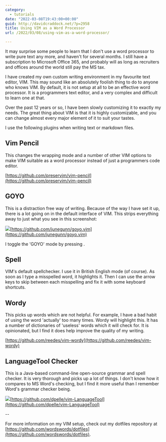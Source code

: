 ```yaml
---
category:
  - tutorials
date: "2022-03-08T19:43:00+00:00"
guid: http://davidcraddock.net/?p=2958
title: Using VIM as a Word Processor
url: /2022/03/08/using-vim-as-a-word-processor/

---
```

It may surprise some people to learn that I don't use a word processor to write pure text any more, and haven't for several months. I still have a subscription to Microsoft Office 365, and probably will as long as recruiters and offices around the world still pay the MS tax.

I have created my own custom writing environment in my favourite text editor, VIM. This may sound like an absolutely foolish thing to do to anyone who knows VIM. By default, it is not setup at all to be an effective word processor. It is a programmers text editor, and a very complex and difficult to learn one at that.

Over the past 12 years or so, I have been slowly customizing it to exactly my needs. The great thing about VIM is that it is highly customizable, and you can change almost every major element of it to suit your tastes.

I use the following plugins when writing text or markdown files.

## Vim Pencil

This changes the wrapping mode and a number of other VIM options to make VIM suitable as a word processor instead of just a programmers code editor.

[https://github.com/preservim/vim-pencil](https://github.com/preservim/vim-pencil)

## GOYO

This is a distraction free way of writing. Because of the way I have set it up, there is a lot going on in the default interface of VIM. This strips everything away to just what you see in this screenshot:

![](/wp-content/uploads/2022/03/goyo.png)[https://github.com/junegunn/goyo.vim](https://github.com/junegunn/goyo.vim)

I toggle the 'GOYO' mode by pressing <F12>.

## Spell

VIM's default spellchecker. I use it in British English mode (of course). As soon as I type a misspelled word, it highlights it. Then I can use the arrow keys to skip between each misspelling and fix it with some keyboard shortcuts.

## Wordy

This picks up words which are not helpful. For example, I have a bad habit of using the word 'actually' too many times. Wordy will highlight this. It has a number of dictionaries of 'useless' words which it will check for. It is opinionated, but I find it does help improve the quality of my writing.

[https://github.com/reedes/vim-wordy](https://github.com/reedes/vim-wordy)

## LanguageTool Checker

This is a Java-based command-line open-source grammar and spell checker. It is very thorough and picks up a lot of things. I don't know how it compares to MS Word's checking, but I find it more useful than I remember Word's grammar checker being.

![](/wp-content/uploads/2022/03/languagetoolchecker.png)[https://github.com/dpelle/vim-LanguageTool](https://github.com/dpelle/vim-LanguageTool)

--

For more information on my VIM setup, check out my dotfiles repository at [https://github.com/wordswords/dotfiles](https://github.com/wordswords/dotfiles).
